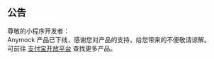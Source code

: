## 公告
尊敬的小程序开发者：</br>
Anymock 产品已下线，感谢您对产品的支持，给您带来的不便敬请谅解。</br>
可前往 [支付宝开放平台](https://open.alipay.com/api) 查找更多产品。
